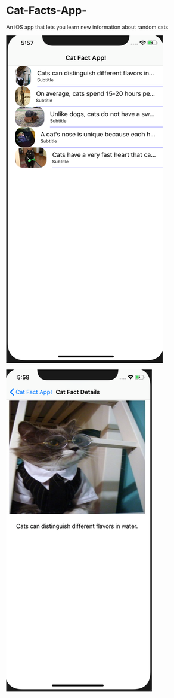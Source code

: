 # Cat-Facts-App-
An iOS app that lets you learn new information about random cats

![catpics1](screenshots/cat1.png "first view of cat facts app")

![catpics2](screenshots/cat2.png "second view of cat facts app")
